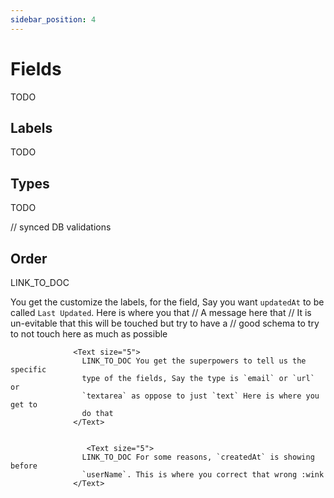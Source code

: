 ```yaml
---
sidebar_position: 4
---
```


# Fields
TODO

## Labels
TODO

## Types
TODO

// synced DB validations

## Order

  LINK_TO_DOC 

You get the customize the labels, for the field,
                    Say you want `updatedAt` to be called `Last Updated`. Here
                    is where you that
                      // A message here that
                // It is un-evitable that this will be touched but try to have a
                // good schema to try to not touch here as much as possible
                
                  <Text size="5">
                    LINK_TO_DOC You get the superpowers to tell us the specific
                    type of the fields, Say the type is `email` or `url` or
                    `textarea` as oppose to just `text` Here is where you get to
                    do that
                  </Text>


                     <Text size="5">
                    LINK_TO_DOC For some reasons, `createdAt` is showing before
                    `userName`. This is where you correct that wrong :wink
                  </Text>